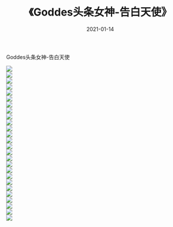 ﻿---
layout: post
title:  《Goddes头条女神-告白天使》
date:   2021-01-14
img: http://img.660000.xyz/Sharelink/网络美图/2021/Goddes头条女神-告白天使/000.jpg
categories: [美女, 清纯, 唯美]
---

Goddes头条女神-告白天使

  ![](http://img.660000.xyz/Sharelink/网络美图/2021/Goddes头条女神-告白天使/001.jpg) <br> ![](http://img.660000.xyz/Sharelink/网络美图/2021/Goddes头条女神-告白天使/002.jpg) <br> ![](http://img.660000.xyz/Sharelink/网络美图/2021/Goddes头条女神-告白天使/003.jpg) <br> ![](http://img.660000.xyz/Sharelink/网络美图/2021/Goddes头条女神-告白天使/004.jpg) <br> ![](http://img.660000.xyz/Sharelink/网络美图/2021/Goddes头条女神-告白天使/005.jpg) <br> ![](http://img.660000.xyz/Sharelink/网络美图/2021/Goddes头条女神-告白天使/006.jpg) <br> ![](http://img.660000.xyz/Sharelink/网络美图/2021/Goddes头条女神-告白天使/007.jpg) <br> ![](http://img.660000.xyz/Sharelink/网络美图/2021/Goddes头条女神-告白天使/008.jpg) <br> ![](http://img.660000.xyz/Sharelink/网络美图/2021/Goddes头条女神-告白天使/009.jpg) <br> ![](http://img.660000.xyz/Sharelink/网络美图/2021/Goddes头条女神-告白天使/010.jpg) <br> ![](http://img.660000.xyz/Sharelink/网络美图/2021/Goddes头条女神-告白天使/011.jpg) <br> ![](http://img.660000.xyz/Sharelink/网络美图/2021/Goddes头条女神-告白天使/012.jpg) <br> ![](http://img.660000.xyz/Sharelink/网络美图/2021/Goddes头条女神-告白天使/013.jpg) <br> ![](http://img.660000.xyz/Sharelink/网络美图/2021/Goddes头条女神-告白天使/014.jpg) <br> ![](http://img.660000.xyz/Sharelink/网络美图/2021/Goddes头条女神-告白天使/015.jpg) <br> ![](http://img.660000.xyz/Sharelink/网络美图/2021/Goddes头条女神-告白天使/016.jpg) <br> ![](http://img.660000.xyz/Sharelink/网络美图/2021/Goddes头条女神-告白天使/017.jpg) <br> ![](http://img.660000.xyz/Sharelink/网络美图/2021/Goddes头条女神-告白天使/018.jpg) <br> ![](http://img.660000.xyz/Sharelink/网络美图/2021/Goddes头条女神-告白天使/019.jpg) <br> ![](http://img.660000.xyz/Sharelink/网络美图/2021/Goddes头条女神-告白天使/020.jpg) <br> ![](http://img.660000.xyz/Sharelink/网络美图/2021/Goddes头条女神-告白天使/021.jpg) <br> ![](http://img.660000.xyz/Sharelink/网络美图/2021/Goddes头条女神-告白天使/022.jpg) <br> ![](http://img.660000.xyz/Sharelink/网络美图/2021/Goddes头条女神-告白天使/023.jpg) <br> ![](http://img.660000.xyz/Sharelink/网络美图/2021/Goddes头条女神-告白天使/024.jpg) <br> ![](http://img.660000.xyz/Sharelink/网络美图/2021/Goddes头条女神-告白天使/025.jpg) <br> ![](http://img.660000.xyz/Sharelink/网络美图/2021/Goddes头条女神-告白天使/026.jpg) <br>